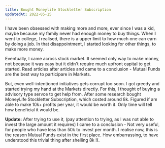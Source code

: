```yaml
---
title: Bought Moneylife Stockletter Subscription
updatedAt: 2022-05-15
---
```


I have been obsessed with making more and more, ever since I was a kid, maybe because my family never had enough money to buy things. When I went to college, I realised, there is a upper limit to how much one can earn by doing a job. In that disappointment, I started looking for other things, to make more money.

Eventually, I came across stock market. It seemed only way to make money, not because it was easy but it didn't require much upfront capital to get started. Read articles after articles and came to a conclusion - Mutual Funds are the best way to participare in Markets.

But, even well-intentioned initiatives gets corrupt too soon. I got greedy and started trying my hand at the Markets directly. For this, I thought of buying a advisory type servce to get help from. After some research bought MoneyLife Stockletter Subscription, which costed around 8k. Figured if am able to make 10k+ profits per year, it would be worth it. Only time will tell how beneficial it would be.

**Update:**
After trying to use it, (pay attention to trying, as I was not able to invest the large amount it requires) I came to a conclusion - Not very useful, for people who have less than 50k to invest per month. I realise now, this is the reason Mutual Funds exist in the first place. How embarrassing, to have understood this trivial thing after shelling 8k !(.
